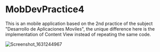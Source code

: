 # MobDevPractice4

This is an mobile application based on the 2nd practice of the subject "Desarrollo de Aplicaciones Moviles", the unique difference here is the implementation of Content View instead of repeating the same code.

![Screenshot_1631244967](https://user-images.githubusercontent.com/52004258/132796065-35e5e5a8-9304-467a-9e1d-a1cec1e3e1ea.png)
